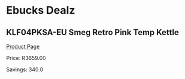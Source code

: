 
# Ebucks Dealz
## KLF04PKSA-EU Smeg Retro Pink Temp Kettle
[Product Page](https://www.ebucks.com/web/shop/productSelected.do?prodId=1158895146&catId=1196428103)

Price: R3659.00

Savings: 340.0


	